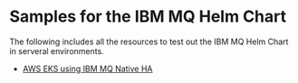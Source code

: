 # Samples for the IBM MQ Helm Chart
The following includes all the resources to test out the IBM MQ Helm Chart in serveral environments.

* [AWS EKS using IBM MQ Native HA](AWSEKS/README.md)


